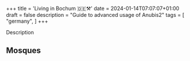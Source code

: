 +++
title = 'Living in Bochum 🇩🇪⚒️'
date = 2024-01-14T07:07:07+01:00
draft = false
description = "Guide to advanced usage of Anubis2"
tags = [
    "germany",
]
+++


Description 

<!--more-->

## Mosques 

